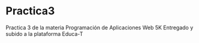# Practica3
Practica 3 de la materia Programación de Aplicaciones Web 5K
Entregado y subido a la plataforma Educa-T
